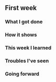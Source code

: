 ## First week

### What I got done


### How it shows


### This week I learned


### Troubles I've seen


### Going forward

